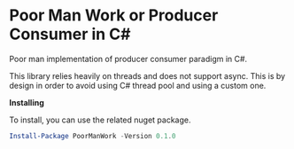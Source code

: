 # Poor Man Work or Producer Consumer in C#

Poor man implementation of producer consumer paradigm in C#.

This library relies heavily on threads and does not support async.
This is by design in order to avoid using C# thread pool and using a custom one.

**Installing**

To install, you can use the related nuget package.
```powershell
Install-Package PoorManWork -Version 0.1.0
```
